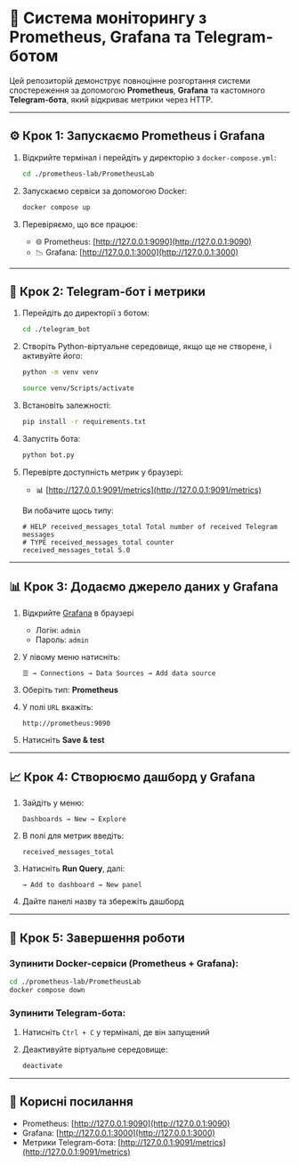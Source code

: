 
# 🧠 Система моніторингу з Prometheus, Grafana та Telegram-ботом

Цей репозиторій демонструє повноцінне розгортання системи спостереження за допомогою **Prometheus**, **Grafana** та кастомного **Telegram-бота**, який відкриває метрики через HTTP.

---

## ⚙️ Крок 1: Запускаємо Prometheus і Grafana

1. Відкрийте термінал і перейдіть у директорію з `docker-compose.yml`:

   ```bash
   cd ./prometheus-lab/PrometheusLab
   ```

2. Запускаємо сервіси за допомогою Docker:

   ```bash
   docker compose up
   ```

3. Перевіряємо, що все працює:

   * 🌐 Prometheus: [http://127.0.0.1:9090](http://127.0.0.1:9090)
   * 📉 Grafana: [http://127.0.0.1:3000](http://127.0.0.1:3000)

---

## 🤖 Крок 2: Telegram-бот і метрики

1. Перейдіть до директорії з ботом:

   ```bash
   cd ./telegram_bot
   ```

2. Створіть Python-віртуальне середовище, якщо ще не створене, і активуйте його:

   ```bash
   python -m venv venv
   ```
   ```bash
   source venv/Scripts/activate
   ```

4. Встановіть залежності:

   ```bash
   pip install -r requirements.txt
   ```

5. Запустіть бота:

   ```bash
   python bot.py
   ```

6. Перевірте доступність метрик у браузері:

   * 📊 [http://127.0.0.1:9091/metrics](http://127.0.0.1:9091/metrics)

   Ви побачите щось типу:

   ```
   # HELP received_messages_total Total number of received Telegram messages
   # TYPE received_messages_total counter
   received_messages_total 5.0
   ```

---

## 📊 Крок 3: Додаємо джерело даних у Grafana

1. Відкрийте [Grafana](http://127.0.0.1:3000) в браузері

   * Логін: `admin`
   * Пароль: `admin`

2. У лівому меню натисніть:

   ```
   ☰ → Connections → Data Sources → Add data source
   ```

3. Оберіть тип: **Prometheus**

4. У полі `URL` вкажіть:

   ```
   http://prometheus:9090
   ```

5. Натисніть **Save & test**

---

## 📈 Крок 4: Створюємо дашборд у Grafana

1. Зайдіть у меню:

   ```
   Dashboards → New → Explore
   ```

2. В полі для метрик введіть:

   ```
   received_messages_total
   ```

3. Натисніть **Run Query**, далі:

   ```
   → Add to dashboard → New panel
   ```

4. Дайте панелі назву та збережіть дашборд

---

## 🛑 Крок 5: Завершення роботи

### Зупинити Docker-сервіси (Prometheus + Grafana):

```bash
cd ./prometheus-lab/PrometheusLab
docker compose down
```

### Зупинити Telegram-бота:

1. Натисніть `Ctrl + C` у терміналі, де він запущений
2. Деактивуйте віртуальне середовище:

   ```bash
   deactivate
   ```

---

## 🔗 Корисні посилання

* Prometheus: [http://127.0.0.1:9090](http://127.0.0.1:9090)
* Grafana: [http://127.0.0.1:3000](http://127.0.0.1:3000)
* Метрики Telegram-бота: [http://127.0.0.1:9091/metrics](http://127.0.0.1:9091/metrics)

```
